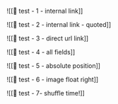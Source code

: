 ![[🧪 test - 1 - internal link]]

![[🧪 test - 2 - internal link - quoted]]

![[🧪 test - 3 - direct url link]]

![[🧪 test - 4 - all fields]]

![[🧪 test - 5 - absolute position]]

![[🧪 test - 6 - image float right]]

![[🧪 test - 7- shuffle time!]]